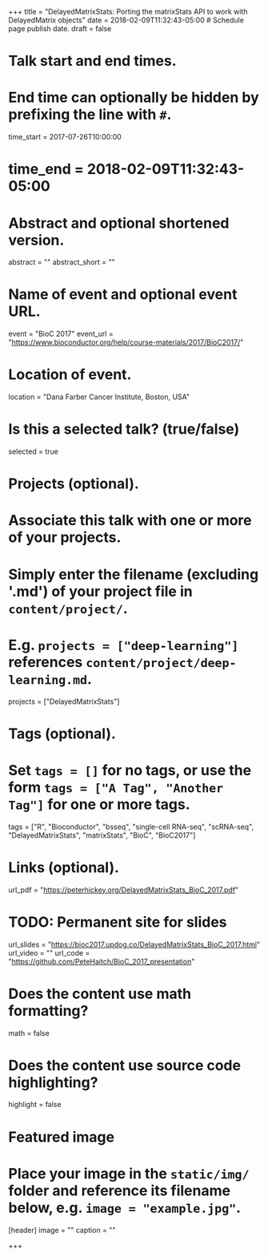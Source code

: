 +++
title = "DelayedMatrixStats: Porting the matrixStats API to work with DelayedMatrix objects"
date = 2018-02-09T11:32:43-05:00  # Schedule page publish date.
draft = false

# Talk start and end times.
#   End time can optionally be hidden by prefixing the line with `#`.
time_start = 2017-07-26T10:00:00
# time_end = 2018-02-09T11:32:43-05:00

# Abstract and optional shortened version.
abstract = ""
abstract_short = ""

# Name of event and optional event URL.
event = "BioC 2017"
event_url = "https://www.bioconductor.org/help/course-materials/2017/BioC2017/"

# Location of event.
location = "Dana Farber Cancer Institute, Boston, USA"

# Is this a selected talk? (true/false)
selected = true

# Projects (optional).
#   Associate this talk with one or more of your projects.
#   Simply enter the filename (excluding '.md') of your project file in `content/project/`.
#   E.g. `projects = ["deep-learning"]` references `content/project/deep-learning.md`.
projects = ["DelayedMatrixStats"]

# Tags (optional).
#   Set `tags = []` for no tags, or use the form `tags = ["A Tag", "Another Tag"]` for one or more tags.
tags = ["R", "Bioconductor", "bsseq", "single-cell RNA-seq", "scRNA-seq", "DelayedMatrixStats", "matrixStats", "BioC", "BioC2017"]

# Links (optional).
url_pdf = "https://peterhickey.org/DelayedMatrixStats_BioC_2017.pdf"
# TODO: Permanent site for slides
url_slides = "https://bioc2017.updog.co/DelayedMatrixStats_BioC_2017.html"
url_video = ""
url_code = "https://github.com/PeteHaitch/BioC_2017_presentation"

# Does the content use math formatting?
math = false

# Does the content use source code highlighting?
highlight = false

# Featured image
# Place your image in the `static/img/` folder and reference its filename below, e.g. `image = "example.jpg"`.
[header]
image = ""
caption = ""

+++
